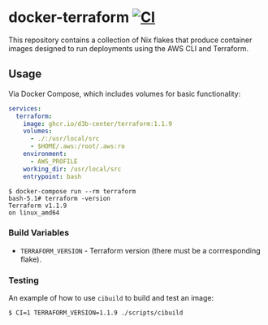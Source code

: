 # docker-terraform [![CI](https://github.com/d3b-center/docker-terraform/workflows/CI/badge.svg?branch=master)](https://github.com/d3b-center/docker-terraform/actions?query=workflow%3ACI)

This repository contains a collection of Nix flakes that produce container images designed to run deployments using the AWS CLI and Terraform.

## Usage

Via Docker Compose, which includes volumes for basic functionality:

```yml
services:
  terraform:
    image: ghcr.io/d3b-center/terraform:1.1.9
    volumes:
      - ./:/usr/local/src
      - $HOME/.aws:/root/.aws:ro
    environment:
      - AWS_PROFILE
    working_dir: /usr/local/src
    entrypoint: bash
```

```console
$ docker-compose run --rm terraform
bash-5.1# terraform -version
Terraform v1.1.9
on linux_amd64
```

### Build Variables

- `TERRAFORM_VERSION` - Terraform version (there must be a corrresponding flake).

### Testing

An example of how to use `cibuild` to build and test an image:

```console
$ CI=1 TERRAFORM_VERSION=1.1.9 ./scripts/cibuild
```
